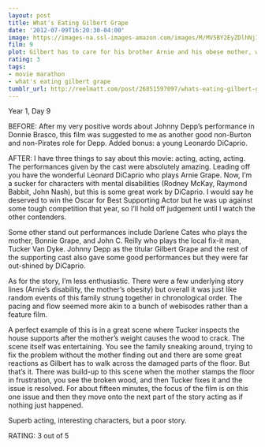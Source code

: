 ```yaml
---
layout: post
title: What's Eating Gilbert Grape
date: '2012-07-09T16:20:30-04:00'
image: https://images-na.ssl-images-amazon.com/images/M/MV5BY2EyZDlhNjItODYzNi00Mzc3LWJjOWUtMTViODU5MTExZWMyL2ltYWdlXkEyXkFqcGdeQXVyMTQxNzMzNDI@._V1_UX182_CR0,0,182,268_AL_.jpg
film: 9
plot: Gilbert has to care for his brother Arnie and his obese mother, which gets in the way when love walks into his life.
rating: 3
tags:
- movie marathon
- what's eating gilbert grape
tumblr_url: http://reelmatt.com/post/26851597097/whats-eating-gilbert-grape
---
```


Year 1, Day 9

BEFORE: After my very positive words about Johnny Depp’s performance in Donnie Brasco, this film was suggested to me as another good non-Burton and non-Pirates role for Depp. Added bonus: a young Leonardo DiCaprio.

AFTER: I have three things to say about this movie: acting, acting, acting. The performances given by the cast were absolutely amazing. Leading off you have the wonderful Leonard DiCaprio who plays Arnie Grape. Now, I’m a sucker for characters with mental disabilities (Rodney McKay, Raymond Babbit, John Nash), but this is some great work by DiCaprio. I would say he deserved to win the Oscar for Best Supporting Actor but he was up against some tough competition that year, so I’ll hold off judgement until I watch the other contenders.

Some other stand out performances include Darlene Cates who plays the mother, Bonnie Grape, and John C. Reilly who plays the local fix-it man, Tucker Van Dyke. Johnny Depp as the titular Gilbert Grape and the rest of the supporting cast also gave some good performances but they were far out-shined by DiCaprio.

As for the story, I’m less enthusiastic. There were a few underlying story lines (Arnie’s disability, the mother’s obesity) but overall it was just like random events of this family strung together in chronological order. The pacing and flow seemed more akin to a bunch of webisodes rather than a feature film.

A perfect example of this is in a great scene where Tucker inspects the house supports after the mother’s weight causes the wood to crack. The scene itself was entertaining. You see the family sneaking around, trying to fix the problem without the mother finding out and there are some great reactions as Gilbert has to walk across the damaged parts of the floor. But that’s it. There was build-up to this scene when the mother stamps the floor in frustration, you see the broken wood, and then Tucker fixes it and the issue is resolved. For about fifteen minutes, the focus of the film is on this one issue and then they move onto the next part of the story acting as if nothing just happened.

Superb acting, interesting characters, but a poor story.

RATING: 3 out of 5